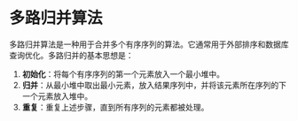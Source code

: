 # 多路归并算法

多路归并算法是一种用于合并多个有序序列的算法。它通常用于外部排序和数据库查询优化。多路归并的基本思想是：

1. **初始化**：将每个有序序列的第一个元素放入一个最小堆中。
2. **归并**：从最小堆中取出最小元素，放入结果序列中，并将该元素所在序列的下一个元素放入堆中。
3. **重复**：重复上述步骤，直到所有序列的元素都被处理。